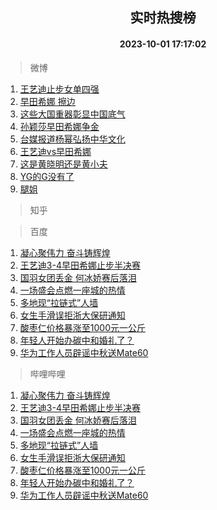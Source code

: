 <div align="center"><h2>实时热搜榜</h2><h4>2023-10-01 17:17:02</h4></div>

> 微博  

1. [王艺迪止步女单四强](https://s.weibo.com/weibo?q=%23%E7%8E%8B%E8%89%BA%E8%BF%AA%E6%AD%A2%E6%AD%A5%E5%A5%B3%E5%8D%95%E5%9B%9B%E5%BC%BA%23&t=31&band_rank=1&Refer=top)<br />
2. [早田希娜 擦边](https://s.weibo.com/weibo?q=%E6%97%A9%E7%94%B0%E5%B8%8C%E5%A8%9C%20%E6%93%A6%E8%BE%B9&t=31&band_rank=2&Refer=top)<br />
3. [这些大国重器彰显中国底气](https://s.weibo.com/weibo?q=%23%E8%BF%99%E4%BA%9B%E5%A4%A7%E5%9B%BD%E9%87%8D%E5%99%A8%E5%BD%B0%E6%98%BE%E4%B8%AD%E5%9B%BD%E5%BA%95%E6%B0%94%23&t=31&band_rank=3&Refer=top)<br />
4. [孙颖莎早田希娜争金](https://s.weibo.com/weibo?q=%23%E5%AD%99%E9%A2%96%E8%8E%8E%E6%97%A9%E7%94%B0%E5%B8%8C%E5%A8%9C%E4%BA%89%E9%87%91%23&t=31&band_rank=4&Refer=top)<br />
5. [台媒报道杨幂弘扬中华文化](https://s.weibo.com/weibo?q=%23%E5%8F%B0%E5%AA%92%E6%8A%A5%E9%81%93%E6%9D%A8%E5%B9%82%E5%BC%98%E6%89%AC%E4%B8%AD%E5%8D%8E%E6%96%87%E5%8C%96%23&t=31&band_rank=5&Refer=top)<br />
6. [王艺迪vs早田希娜](https://s.weibo.com/weibo?q=%23%E7%8E%8B%E8%89%BA%E8%BF%AAvs%E6%97%A9%E7%94%B0%E5%B8%8C%E5%A8%9C%23&t=31&band_rank=6&Refer=top)<br />
7. [这是黄晓明还是黄小夫](https://s.weibo.com/weibo?q=%23%E8%BF%99%E6%98%AF%E9%BB%84%E6%99%93%E6%98%8E%E8%BF%98%E6%98%AF%E9%BB%84%E5%B0%8F%E5%A4%AB%23&t=31&band_rank=7&Refer=top)<br />
8. [YG的G没有了](https://s.weibo.com/weibo?q=%23YG%E7%9A%84G%E6%B2%A1%E6%9C%89%E4%BA%86%23&t=31&band_rank=8&Refer=top)<br />
9. [腿姐](https://s.weibo.com/weibo?q=%E8%85%BF%E5%A7%90&t=31&band_rank=9&Refer=top)<br />

> 知乎  


> 百度  

1. [凝心聚伟力 奋斗铸辉煌](https://www.baidu.com/s?wd=%E5%87%9D%E5%BF%83%E8%81%9A%E4%BC%9F%E5%8A%9B+%E5%A5%8B%E6%96%97%E9%93%B8%E8%BE%89%E7%85%8C&sa=fyb_news&rsv_dl=fyb_news)<br />
2. [王艺迪3-4早田希娜止步半决赛](https://www.baidu.com/s?wd=%E7%8E%8B%E8%89%BA%E8%BF%AA3-4%E6%97%A9%E7%94%B0%E5%B8%8C%E5%A8%9C%E6%AD%A2%E6%AD%A5%E5%8D%8A%E5%86%B3%E8%B5%9B&sa=fyb_news&rsv_dl=fyb_news)<br />
3. [国羽女团丢金 何冰娇赛后落泪](https://www.baidu.com/s?wd=%E5%9B%BD%E7%BE%BD%E5%A5%B3%E5%9B%A2%E4%B8%A2%E9%87%91+%E4%BD%95%E5%86%B0%E5%A8%87%E8%B5%9B%E5%90%8E%E8%90%BD%E6%B3%AA&sa=fyb_news&rsv_dl=fyb_news)<br />
4. [一场盛会点燃一座城的热情](https://www.baidu.com/s?wd=%E4%B8%80%E5%9C%BA%E7%9B%9B%E4%BC%9A%E7%82%B9%E7%87%83%E4%B8%80%E5%BA%A7%E5%9F%8E%E7%9A%84%E7%83%AD%E6%83%85&sa=fyb_news&rsv_dl=fyb_news)<br />
5. [多地现“拉链式”人墙](https://www.baidu.com/s?wd=%E5%A4%9A%E5%9C%B0%E7%8E%B0%E2%80%9C%E6%8B%89%E9%93%BE%E5%BC%8F%E2%80%9D%E4%BA%BA%E5%A2%99&sa=fyb_news&rsv_dl=fyb_news)<br />
6. [女生手滑误拒浙大保研通知](https://www.baidu.com/s?wd=%E5%A5%B3%E7%94%9F%E6%89%8B%E6%BB%91%E8%AF%AF%E6%8B%92%E6%B5%99%E5%A4%A7%E4%BF%9D%E7%A0%94%E9%80%9A%E7%9F%A5&sa=fyb_news&rsv_dl=fyb_news)<br />
7. [酸枣仁价格暴涨至1000元一公斤](https://www.baidu.com/s?wd=%E9%85%B8%E6%9E%A3%E4%BB%81%E4%BB%B7%E6%A0%BC%E6%9A%B4%E6%B6%A8%E8%87%B31000%E5%85%83%E4%B8%80%E5%85%AC%E6%96%A4&sa=fyb_news&rsv_dl=fyb_news)<br />
8. [年轻人开始办碳中和婚礼了？](https://www.baidu.com/s?wd=%E5%B9%B4%E8%BD%BB%E4%BA%BA%E5%BC%80%E5%A7%8B%E5%8A%9E%E7%A2%B3%E4%B8%AD%E5%92%8C%E5%A9%9A%E7%A4%BC%E4%BA%86%EF%BC%9F&sa=fyb_news&rsv_dl=fyb_news)<br />
9. [华为工作人员辟谣中秋送Mate60](https://www.baidu.com/s?wd=%E5%8D%8E%E4%B8%BA%E5%B7%A5%E4%BD%9C%E4%BA%BA%E5%91%98%E8%BE%9F%E8%B0%A3%E4%B8%AD%E7%A7%8B%E9%80%81Mate60&sa=fyb_news&rsv_dl=fyb_news)<br />

> 哔哩哔哩  

1. [凝心聚伟力 奋斗铸辉煌](https://www.baidu.com/s?wd=%E5%87%9D%E5%BF%83%E8%81%9A%E4%BC%9F%E5%8A%9B+%E5%A5%8B%E6%96%97%E9%93%B8%E8%BE%89%E7%85%8C&sa=fyb_news&rsv_dl=fyb_news)<br />
2. [王艺迪3-4早田希娜止步半决赛](https://www.baidu.com/s?wd=%E7%8E%8B%E8%89%BA%E8%BF%AA3-4%E6%97%A9%E7%94%B0%E5%B8%8C%E5%A8%9C%E6%AD%A2%E6%AD%A5%E5%8D%8A%E5%86%B3%E8%B5%9B&sa=fyb_news&rsv_dl=fyb_news)<br />
3. [国羽女团丢金 何冰娇赛后落泪](https://www.baidu.com/s?wd=%E5%9B%BD%E7%BE%BD%E5%A5%B3%E5%9B%A2%E4%B8%A2%E9%87%91+%E4%BD%95%E5%86%B0%E5%A8%87%E8%B5%9B%E5%90%8E%E8%90%BD%E6%B3%AA&sa=fyb_news&rsv_dl=fyb_news)<br />
4. [一场盛会点燃一座城的热情](https://www.baidu.com/s?wd=%E4%B8%80%E5%9C%BA%E7%9B%9B%E4%BC%9A%E7%82%B9%E7%87%83%E4%B8%80%E5%BA%A7%E5%9F%8E%E7%9A%84%E7%83%AD%E6%83%85&sa=fyb_news&rsv_dl=fyb_news)<br />
5. [多地现“拉链式”人墙](https://www.baidu.com/s?wd=%E5%A4%9A%E5%9C%B0%E7%8E%B0%E2%80%9C%E6%8B%89%E9%93%BE%E5%BC%8F%E2%80%9D%E4%BA%BA%E5%A2%99&sa=fyb_news&rsv_dl=fyb_news)<br />
6. [女生手滑误拒浙大保研通知](https://www.baidu.com/s?wd=%E5%A5%B3%E7%94%9F%E6%89%8B%E6%BB%91%E8%AF%AF%E6%8B%92%E6%B5%99%E5%A4%A7%E4%BF%9D%E7%A0%94%E9%80%9A%E7%9F%A5&sa=fyb_news&rsv_dl=fyb_news)<br />
7. [酸枣仁价格暴涨至1000元一公斤](https://www.baidu.com/s?wd=%E9%85%B8%E6%9E%A3%E4%BB%81%E4%BB%B7%E6%A0%BC%E6%9A%B4%E6%B6%A8%E8%87%B31000%E5%85%83%E4%B8%80%E5%85%AC%E6%96%A4&sa=fyb_news&rsv_dl=fyb_news)<br />
8. [年轻人开始办碳中和婚礼了？](https://www.baidu.com/s?wd=%E5%B9%B4%E8%BD%BB%E4%BA%BA%E5%BC%80%E5%A7%8B%E5%8A%9E%E7%A2%B3%E4%B8%AD%E5%92%8C%E5%A9%9A%E7%A4%BC%E4%BA%86%EF%BC%9F&sa=fyb_news&rsv_dl=fyb_news)<br />
9. [华为工作人员辟谣中秋送Mate60](https://www.baidu.com/s?wd=%E5%8D%8E%E4%B8%BA%E5%B7%A5%E4%BD%9C%E4%BA%BA%E5%91%98%E8%BE%9F%E8%B0%A3%E4%B8%AD%E7%A7%8B%E9%80%81Mate60&sa=fyb_news&rsv_dl=fyb_news)<br />
